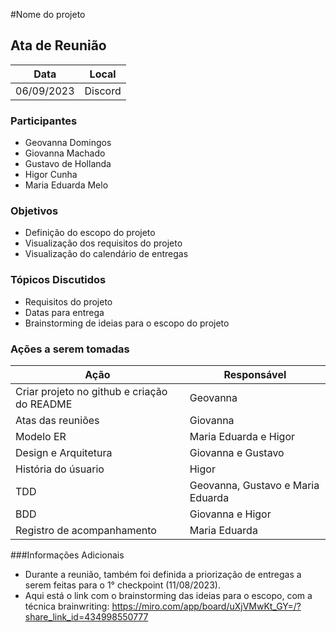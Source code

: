 #Nome do projeto


## Ata de Reunião

Data         | Local
------------ | -------------
06/09/2023   | Discord


### Participantes
* Geovanna Domingos
* Giovanna Machado
* Gustavo de Hollanda
* Higor Cunha
* Maria Eduarda Melo

### Objetivos
* Definição do escopo do projeto
* Visualização dos requisitos do projeto
* Visualização do calendário de entregas


### Tópicos Discutidos
* Requisitos do projeto
* Datas para entrega
* Brainstorming de ideias para o escopo do projeto

### Ações a serem tomadas
Ação         | Responsável   
------------ | ------------- 
Criar projeto no github e criação do README | Geovanna  
Atas das reuniões | Giovanna 
Modelo ER | Maria Eduarda e Higor
Design e Arquitetura | Giovanna e Gustavo
História do úsuario | Higor 
TDD | Geovanna, Gustavo e Maria Eduarda
BDD | Giovanna e Higor
Registro de acompanhamento | Maria Eduarda 

###Informações Adicionais
* Durante a reunião, também foi definida a priorização de entregas a serem feitas para o 1° checkpoint (11/08/2023).
* Aqui está o link com o brainstorming das ideias para o escopo, com a técnica brainwriting: https://miro.com/app/board/uXjVMwKt_GY=/?share_link_id=434998550777

